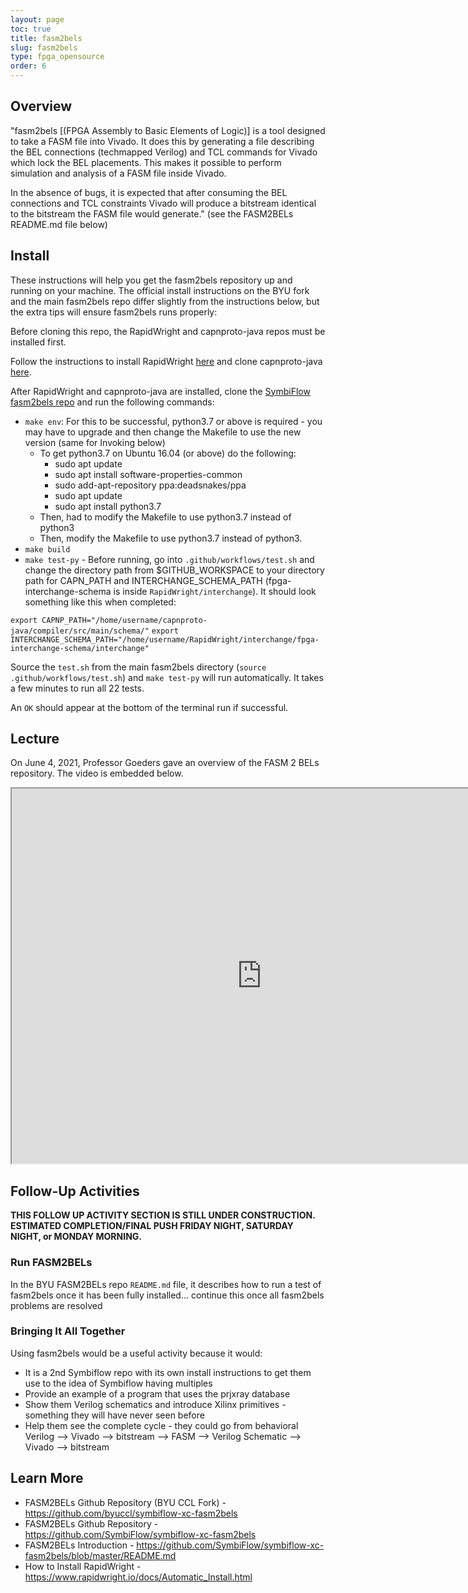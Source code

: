 ```yaml
---
layout: page
toc: true
title: fasm2bels
slug: fasm2bels
type: fpga_opensource
order: 6
---
```


## Overview

"fasm2bels [(FPGA Assembly to Basic Elements of Logic)] is a tool designed to take a FASM file into Vivado. It does this by generating a file describing the BEL connections (techmapped Verilog) and TCL commands for Vivado which lock the BEL placements. This makes it possible to perform simulation and analysis of a FASM file inside Vivado.

In the absence of bugs, it is expected that after consuming the BEL connections and TCL constraints Vivado will produce a bitstream identical to the bitstream the FASM file would generate." (see the FASM2BELs README.md file below)

## Install

These instructions will help you get the fasm2bels repository up and running on your machine. The official install instructions on the BYU fork and the main fasm2bels repo differ slightly from the instructions below, but the extra tips will ensure fasm2bels runs properly:

Before cloning this repo, the RapidWright and capnproto-java repos must be installed first.

Follow the instructions to install RapidWright [here](https://github.com/Xilinx/RapidWright) and clone capnproto-java [here](https://github.com/capnproto/capnproto-java).

After RapidWright and capnproto-java are installed, clone the [SymbiFlow fasm2bels repo](https://github.com/SymbiFlow/symbiflow-xc-fasm2bels.git) and run the following commands:
  - `make env`: For this to be successful, python3.7 or above is required - you may have to upgrade and then change the Makefile to use the new version (same for Invoking below)
    - To get python3.7 on Ubuntu 16.04 (or above) do the following:
      - sudo apt update
      - sudo apt install software-properties-common
      - sudo add-apt-repository ppa:deadsnakes/ppa
      - sudo apt update
      - sudo apt install python3.7
    - Then, had to modify the Makefile to use python3.7 instead of python3
    - Then, modify the Makefile to use python3.7 instead of python3.
 - `make build`
 - `make test-py` - Before running, go into `.github/workflows/test.sh` and change the directory path from $GITHUB_WORKSPACE to your directory path for CAPN_PATH and INTERCHANGE_SCHEMA_PATH (fpga-interchange-schema is inside `RapidWright/interchange`). It should look something like this when completed:

`export CAPNP_PATH="/home/username/capnproto-java/compiler/src/main/schema/"`
`export INTERCHANGE_SCHEMA_PATH="/home/username/RapidWright/interchange/fpga-interchange-schema/interchange"`

Source the `test.sh` from the main fasm2bels directory (`source .github/workflows/test.sh`) and `make test-py` will run automatically. It takes a few minutes to run all 22 tests.

An `OK` should appear at the bottom of the terminal run if successful.

## Lecture

On June 4, 2021, Professor Goeders gave an overview of the FASM 2 BELs repository. The video is embedded below. 

<iframe width="800" height="600" allow="fullscreen" 
src="https://www.youtube.com/embed/58wXkBlyu-Q"> 
</iframe>

## Follow-Up Activities

**THIS FOLLOW UP ACTIVITY SECTION IS STILL UNDER CONSTRUCTION. ESTIMATED COMPLETION/FINAL PUSH FRIDAY NIGHT, SATURDAY NIGHT, or MONDAY MORNING.**

### Run FASM2BELs

In the BYU FASM2BELs repo `README.md` file, it describes how to run a test of fasm2bels once it has been fully installed... continue this once all fasm2bels problems are resolved 


### Bringing It All Together




Using fasm2bels would be a useful activity because it would:

* It is a 2nd Symbiflow repo with its own install instructions to get them use to the idea of Symbiflow having multiples
* Provide an example of a program that uses the prjxray database
* Show them Verilog schematics and introduce Xilinx primitives - something they will have never seen before
* Help them see the complete cycle - they could go from behavioral Verilog --> Vivado --> bitstream --> FASM --> Verilog Schematic --> Vivado --> bitstream

## Learn More

* FASM2BELs Github Repository (BYU CCL Fork) - <https://github.com/byuccl/symbiflow-xc-fasm2bels>
* FASM2BELs Github Repository - <https://github.com/SymbiFlow/symbiflow-xc-fasm2bels>
* FASM2BELs Introduction - <https://github.com/SymbiFlow/symbiflow-xc-fasm2bels/blob/master/README.md>
* How to Install RapidWright - <https://www.rapidwright.io/docs/Automatic_Install.html>

